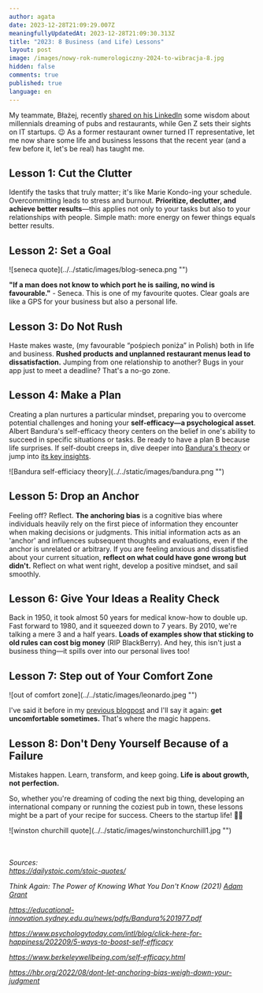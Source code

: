 ```yaml
---
author: agata
date: 2023-12-28T21:09:29.007Z
meaningfullyUpdatedAt: 2023-12-28T21:09:30.313Z
title: "2023: 8 Business (and Life) Lessons"
layout: post
image: /images/nowy-rok-numerologiczny-2024-to-wibracja-8.jpg
hidden: false
comments: true
published: true
language: en
---
```

My teammate, Błażej, recently [shared on his LinkedIn](https://www.linkedin.com/posts/blazej-dziuk_lets-hope-that-joining-a-bright-team-of-activity-7146093107284017152-SuJJ?utm_source=share&utm_medium=member_desktop) some wisdom about millennials dreaming of pubs and restaurants, while Gen Z sets their sights on IT startups. 😉 As a former restaurant owner turned IT representative, let me now share some life and business lessons that the recent year (and a few before it, let's be real) has taught me.

## **Lesson 1: Cut the Clutter**

Identify the tasks that truly matter; it's like Marie Kondo-ing your schedule. Overcommitting leads to stress and burnout. **Prioritize, declutter, and achieve better results**—this applies not only to your tasks but also to your relationships with people. Simple math: more energy on fewer things equals better results.

## **Lesson 2: Set a Goal**

<div className="image">![seneca quote](../../static/images/blog-seneca.png "")</div>

**"If a man does not know to which port he is sailing, no wind is favourable."** - Seneca. This is one of my favourite quotes. Clear goals are like a GPS for your business but also a personal life.

## **Lesson 3: Do Not Rush**

Haste makes waste, (my favourable “pośpiech poniża” in Polish) both in life and business. **Rushed products and unplanned restaurant menus lead to dissatisfaction.** Jumping from one relationship to another? Bugs in your app just to meet a deadline? That's a no-go zone.

## **Lesson 4: Make a Plan**

Creating a plan nurtures a particular mindset, preparing you to overcome potential challenges and honing your **self-efficacy—a psychological asset**. Albert Bandura's self-efficacy theory centers on the belief in one's ability to succeed in specific situations or tasks. Be ready to have a plan B because life surprises. If self-doubt creeps in, dive deeper into [Bandura's theory](https://educational-innovation.sydney.edu.au/news/pdfs/Bandura%201977.pdf) or jump into [its key insights](https://www.psychologytoday.com/intl/blog/click-here-for-happiness/202209/5-ways-to-boost-self-efficacy). 

<div className="image">![Bandura self-efficiacy theory](../../static/images/bandura.png "")</div>

## **Lesson 5: Drop an Anchor**

Feeling off? Reflect. **The anchoring bias** is a cognitive bias where individuals heavily rely on the first piece of information they encounter when making decisions or judgments. This initial information acts as an 'anchor' and influences subsequent thoughts and evaluations, even if the anchor is unrelated or arbitrary. If you are feeling anxious and dissatisfied about your current situation, **reflect on what could have gone wrong but didn't.** Reflect on what went right, develop a positive mindset, and sail smoothly.

## **Lesson 6: Give Your Ideas a Reality Check**

Back in 1950, it took almost 50 years for medical know-how to double up. Fast forward to 1980, and it squeezed down to 7 years. By 2010, we're talking a mere 3 and a half years. **Loads of examples show that sticking to old rules can cost big money** (RIP BlackBerry). And hey, this isn't just a business thing—it spills over into our personal lives too!

## **Lesson 7: Step out of Your Comfort Zone**

<div className="image">![out of comfort zone](../../static/images/leonardo.jpeg "")</div>

I've said it before in my [previous blogpost](https://brightinventions.pl/blog/stepping-out-of-your-comfort-zone/?utm_source=blog&utm_campaign=newblog) and I'll say it again: **get uncomfortable sometimes.** That's where the magic happens.

## **Lesson 8: Don't Deny Yourself Because of a Failure**

Mistakes happen. Learn, transform, and keep going. **Life is about growth, not perfection.**

So, whether you're dreaming of coding the next big thing, developing an international company or running the coziest pub in town, these lessons might be a part of your recipe for success. Cheers to the startup life! 🚀🍻

<div className="image">![winston churchill quote](../../static/images/winstonchurchill1.jpg "")</div>

\
\
*Sources:*\
*https://dailystoic.com/stoic-quotes/*

*Think Again: The Power of Knowing What You Don't Know (2021) [Adam Grant](https://www.amazon.com/Adam-Grant/e/B00ATUAAWE/ref=dp_byline_cont_book_1)* 

*https://educational-innovation.sydney.edu.au/news/pdfs/Bandura%201977.pdf*

*https://www.psychologytoday.com/intl/blog/click-here-for-happiness/202209/5-ways-to-boost-self-efficacy*

*https://www.berkeleywellbeing.com/self-efficacy.html*

*https://hbr.org/2022/08/dont-let-anchoring-bias-weigh-down-your-judgment*